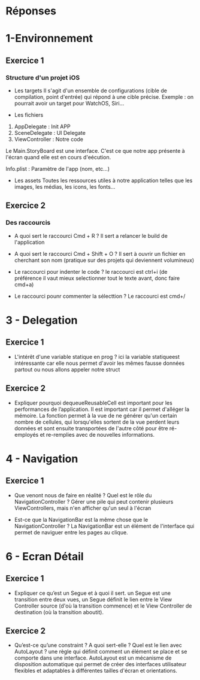 # Réponses

# 1-Environnement
## Exercice 1
### Structure d'un projet iOS

- Les targets
Il s'agit d'un ensemble de configurations (cible de compilation, point d'entrée) qui répond à une cible précise. Exemple : on pourrait avoir un target pour WatchOS, Siri...

- Les fichiers
1) AppDelegate : Init APP
2) SceneDelegate : UI Delegate
3) ViewController : Notre code

Le Main.StoryBoard est une interface. C'est ce que notre app présente à l'écran quand elle est en cours d'eécution.

Info.plist : Paramètre de l'app (nom, etc...)

- Les assets
Toutes les ressources utiles à notre application telles que les images, les médias, les icons, les fonts...

## Exercice 2
### Des raccourcis
- A quoi sert le raccourci Cmd + R ?
Il sert a relancer le build de l'application

- A quoi sert le raccourci Cmd + Shift + O ?
Il sert à ouvrir un fichier en cherchant son nom (pratique sur des projets qui deviennent volumineux)

- Le raccourci pour indenter le code ?
le raccourci est ctrl+i (de préférence il vaut mieux selectionner tout le texte avant, donc faire cmd+a)

- Le raccourci pounr commenter la sélecttion ?
Le raccourci est cmd+/

# 3 - Delegation
## Exercice 1
- L'intérêt d'une variable statique en prog ?
ici la variable statiqueest intéressante car elle nous permet d'avoir les mêmes fausse données partout ou nous allons appeler notre struct

## Exercice 2
- Expliquer pourquoi dequeueReusableCell est important pour les performances de l’application.
Il est important car il permet d'alléger la mémoire. La fonction permet à la vue de ne générer qu'un certain nombre de cellules, qui lorsqu'elles sortent de la vue perdent leurs données et sont ensuite transportées de l'autre côté pour être ré-employés et re-remplies avec de nouvelles informations.

# 4 - Navigation
## Exercice 1
- Que venont nous de faire en réalité ? Quel est le rôle du NavigationController ?
Gérer une pile qui peut contenir plusieurs ViewControllers, mais n'en afficher qu'un seul à l'écran

- Est-ce que la NavigationBar est la même chose que le NavigationController ?
La NavigationBar est un élément de l'interface qui permet de naviguer entre les pages au clique.

# 6 - Ecran Détail
## Exercice 1
- Expliquer ce qu’est un Segue et à quoi il sert.
  un Segue est une transition entre deux vues, un Segue définit le lien entre le View Controller source (d'où la transition commence) et le View Controller de destination (où la transition aboutit).

## Exercice 2
- Qu’est-ce qu’une constraint ? A quoi sert-elle ? Quel est le lien avec AutoLayout ?
 une règle qui définit comment un élément se place et se comporte dans une interface. AutoLayout est un mécanisme de disposition automatique qui permet de créer des interfaces utilisateur flexibles et adaptables à différentes tailles d'écran et orientations.
